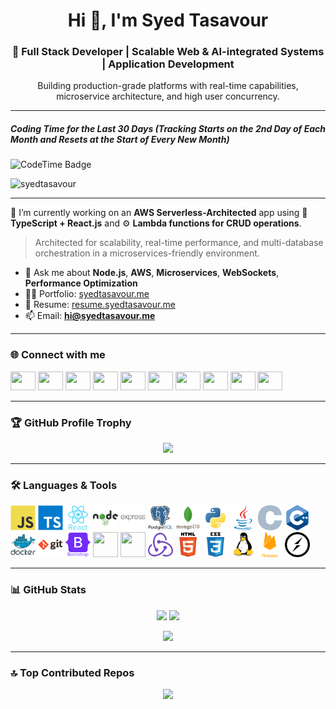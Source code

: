 <h1 align="center">Hi 👋, I'm Syed Tasavour</h1>
<h3 align="center">🚀 Full Stack Developer | Scalable Web & AI-integrated Systems |  Application Development</h3>
<p align="center">
   Building production-grade platforms with real-time capabilities, microservice architecture, and high user concurrency.
</p>


---

##### Coding Time for the Last 30 Days (Tracking Starts on the 2nd Day of Each Month and Resets at the Start of Every New Month)
![CodeTime Badge](https://img.shields.io/endpoint?style=for-the-badge&color=222&url=https%3A%2F%2Fapi.codetime.dev%2Fshield%3Fid%3D29894%26project%3D%26in=0)

<p align="left">
  <img src="https://komarev.com/ghpvc/?username=syedtasavour&label=Profile%20views&color=0e75b6&style=flat" alt="syedtasavour" />
</p>

---

🔭 I’m currently working on an **AWS Serverless-Architected** app using 🧠 **TypeScript + React.js** and ⚙️ **Lambda functions for CRUD operations**.
> Architected for scalability, real-time performance, and multi-database orchestration in a microservices-friendly environment.
- 💬 Ask me about **Node.js**, **AWS**, **Microservices**, **WebSockets**, **Performance Optimization**
- 👨‍💻 Portfolio: [syedtasavour.me](https://syedtasavour.me)
- 📄 Resume: [resume.syedtasavour.me](https://resume.syedtasavour.me)
- 📫 Email: **hi@syedtasavour.me**

---

### 🌐 Connect with me

<p align="left">
<a href="https://codepen.io/syedtasavour" target="blank"><img src="https://raw.githubusercontent.com/rahuldkjain/github-profile-readme-generator/master/src/images/icons/Social/codepen.svg" height="30" width="40" /></a>
<a href="https://dev.to/syedtasavour" target="blank"><img src="https://raw.githubusercontent.com/rahuldkjain/github-profile-readme-generator/master/src/images/icons/Social/devto.svg" height="30" width="40" /></a>
<a href="https://twitter.com/syedtasavour_" target="blank"><img src="https://raw.githubusercontent.com/rahuldkjain/github-profile-readme-generator/master/src/images/icons/Social/twitter.svg" height="30" width="40" /></a>
<a href="https://linkedin.com/in/syedtasavour" target="blank"><img src="https://raw.githubusercontent.com/rahuldkjain/github-profile-readme-generator/master/src/images/icons/Social/linked-in-alt.svg" height="30" width="40" /></a>
<a href="https://stackoverflow.com/users/27011590" target="blank"><img src="https://raw.githubusercontent.com/rahuldkjain/github-profile-readme-generator/master/src/images/icons/Social/stack-overflow.svg" height="30" width="40" /></a>
<a href="https://instagram.com/syed.tasavour" target="blank"><img src="https://raw.githubusercontent.com/rahuldkjain/github-profile-readme-generator/master/src/images/icons/Social/instagram.svg" height="30" width="40" /></a>
<a href="https://www.hackerrank.com/syedtasavour" target="blank"><img src="https://raw.githubusercontent.com/rahuldkjain/github-profile-readme-generator/master/src/images/icons/Social/hackerrank.svg" height="30" width="40" /></a>
<a href="https://www.leetcode.com/syedtasavour" target="blank"><img src="https://raw.githubusercontent.com/rahuldkjain/github-profile-readme-generator/master/src/images/icons/Social/leet-code.svg" height="30" width="40" /></a>
<a href="https://www.hackerearth.com/@syedtasavour" target="blank"><img src="https://raw.githubusercontent.com/rahuldkjain/github-profile-readme-generator/master/src/images/icons/Social/hackerearth.svg" height="30" width="40" /></a>
<a href="https://discord.gg/syedtasavour" target="blank"><img src="https://raw.githubusercontent.com/rahuldkjain/github-profile-readme-generator/master/src/images/icons/Social/discord.svg" height="30" width="40" /></a>
</p>

---

### 🏆 GitHub Profile Trophy

<p align="center">
  <img src="https://github-profile-trophy.vercel.app/?username=syedtasavour&theme=flat" />
</p>

---

### 🛠️ Languages & Tools

<p align="left">
<img src="https://raw.githubusercontent.com/devicons/devicon/master/icons/javascript/javascript-original.svg" width="40" height="40" />
<img src="https://raw.githubusercontent.com/devicons/devicon/master/icons/typescript/typescript-original.svg" width="40" height="40" />
<img src="https://raw.githubusercontent.com/devicons/devicon/master/icons/react/react-original-wordmark.svg" width="40" height="40" />
<img src="https://raw.githubusercontent.com/devicons/devicon/master/icons/nodejs/nodejs-original-wordmark.svg" width="40" height="40" />
<img src="https://raw.githubusercontent.com/devicons/devicon/master/icons/express/express-original-wordmark.svg" width="40" height="40" />
<img src="https://raw.githubusercontent.com/devicons/devicon/master/icons/postgresql/postgresql-original-wordmark.svg" width="40" height="40" />
<img src="https://raw.githubusercontent.com/devicons/devicon/master/icons/mongodb/mongodb-original-wordmark.svg" width="40" height="40" />
<img src="https://raw.githubusercontent.com/devicons/devicon/master/icons/python/python-original.svg" width="40" height="40" />
<img src="https://raw.githubusercontent.com/devicons/devicon/master/icons/java/java-original.svg" width="40" height="40" />
<img src="https://raw.githubusercontent.com/devicons/devicon/master/icons/c/c-original.svg" width="40" height="40" />
<img src="https://raw.githubusercontent.com/devicons/devicon/master/icons/cplusplus/cplusplus-original.svg" width="40" height="40" />
<img src="https://raw.githubusercontent.com/devicons/devicon/master/icons/docker/docker-original-wordmark.svg" width="40" height="40" />
<img src="https://raw.githubusercontent.com/devicons/devicon/master/icons/git/git-original-wordmark.svg" width="40" height="40" />
<img src="https://raw.githubusercontent.com/devicons/devicon/master/icons/bootstrap/bootstrap-plain-wordmark.svg" width="40" height="40" />
<img src="https://www.vectorlogo.zone/logos/tailwindcss/tailwindcss-icon.svg" width="40" height="40" />
<img src="https://cdn.worldvectorlogo.com/logos/aws-2.svg" width="40" height="40" />
<img src="https://raw.githubusercontent.com/devicons/devicon/master/icons/redux/redux-original.svg" width="40" height="40" />
<img src="https://raw.githubusercontent.com/devicons/devicon/master/icons/html5/html5-original-wordmark.svg" width="40" height="40" />
<img src="https://raw.githubusercontent.com/devicons/devicon/master/icons/css3/css3-original-wordmark.svg" width="40" height="40" />
<img src="https://raw.githubusercontent.com/devicons/devicon/master/icons/linux/linux-original.svg" width="40" height="40" />
<img src="https://raw.githubusercontent.com/devicons/devicon/master/icons/firebase/firebase-plain-wordmark.svg" width="40" height="40" />
<img src="https://raw.githubusercontent.com/devicons/devicon/master/icons/socketio/socketio-original.svg" width="40" height="40" />
</p>

---

### 📊 GitHub Stats

<p align="center">
  <img src="https://github-readme-stats.vercel.app/api?username=syedtasavour&show_icons=true&theme=default" width="400"/>
  <img src="https://github-readme-stats.vercel.app/api/top-langs?username=syedtasavour&layout=compact" width="350"/>
</p>
<p align="center">
  <img src="https://github-readme-streak-stats.herokuapp.com/?user=syedtasavour" width="750"/>
</p>

---


### 🔝 Top Contributed Repos

<p align="center">
  <img src="https://github-contributor-stats.vercel.app/api?username=syedtasavour&limit=5&theme=default_repocard&combine_all_yearly_contributions=true" />
</p>
